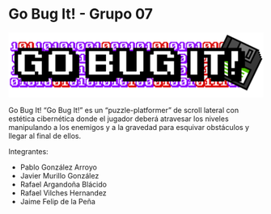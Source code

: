 # Go Bug It! - Grupo 07
![Descripción de la imagen](https://github.com/Proyectos1-FDI-UCM/c2022-Grupo07/blob/eefbc1cc4e8929f9e18144e281c8061db7314a0f/Go%20Bug%20It!/Assets/Sprites/UI/Go%20Bug%20It!.png)

Go Bug It! “Go Bug It!” es un “puzzle-platformer” de scroll lateral con estética cibernética donde el jugador deberá atravesar los niveles manipulando a los enemigos y a la gravedad para esquivar obstáculos y llegar al final de ellos.

Integrantes:
- Pablo González Arroyo
- Javier Murillo González
- Rafael Argandoña Blácido
- Rafael Vilches Hernandez
- Jaime Felip de la Peña
